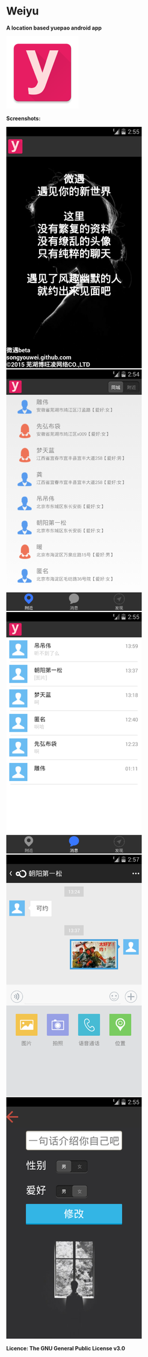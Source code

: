 # Weiyu

**A location based yuepao android app**

<a href="http://www.wandoujia.com/apps/com.syw.weiyu" title="微遇" target="_blank">
<img src="/app/src/main/res/drawable-xxxhdpi/ic_launcher.png" alt="微遇">
</a>

**Screenshots:**

<img src="/screenshots/Screenshot_0.png" height="640" width="360" />

<img src="/screenshots/Screenshot_1.png" height="640" width="360" />

<img src="/screenshots/Screenshot_2.png" height="640" width="360" />

<img src="/screenshots/Screenshot_3.png" height="640" width="360" />

<img src="/screenshots/Screenshot_4.png" height="640" width="360" />

**Licence: The GNU General Public License v3.0**

